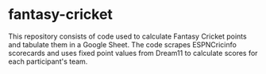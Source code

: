 # fantasy-cricket

This repository consists of code used to calculate Fantasy Cricket points and tabulate them in a Google Sheet. The code scrapes ESPNCricinfo scorecards and uses fixed point values from Dream11 to calculate scores for each participant's team.
